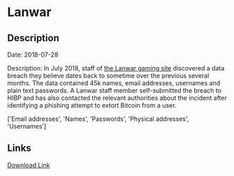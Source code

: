 # Lanwar

## Description

Date: 2018-07-28

Description:
In July 2018, staff of <a href="https://lanwar.com/" target="_blank" rel="noopener">the Lanwar gaming site</a> discovered a data breach they believe dates back to sometime over the previous several months. The data contained 45k names, email addresses, usernames and plain text passwords. A Lanwar staff member self-submitted the breach to HIBP and has also contacted the relevant authorities about the incident after identifying a phishing attempt to extort Bitcoin from a user.


['Email addresses', 'Names', 'Passwords', 'Physical addresses', 'Usernames']

## Links

[Download Link](https://link-to.net/1229997/544.4451526354276/dynamic/?r=bGFud2FyLmNvbQ==)